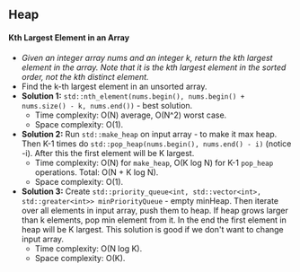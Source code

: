 ## Heap

#### Kth Largest Element in an Array

* *Given an integer array nums and an integer k, return the kth largest element in the array. Note that it is the kth largest element in the sorted order, not the kth distinct element.*
*   Find the k-th largest element in an unsorted array.
*   **Solution 1:** `std::nth_element(nums.begin(), nums.begin() + nums.size() - k, nums.end())` - best solution.
    *   Time complexity: O(N) average, O(N^2) worst case.
    *   Space complexity: O(1).
*   **Solution 2:** Run `std::make_heap` on input array - to make it max heap. Then K-1 times do `std::pop_heap(nums.begin(), nums.end() - i)` (notice -i). After this the first element will be K largest.
    *   Time complexity: O(N) for `make_heap`, O(K log N) for K-1 `pop_heap` operations. Total: O(N + K log N).
    *   Space complexity: O(1).
*   **Solution 3:** Create `std::priority_queue<int, std::vector<int>, std::greater<int>> minPriorityQueue` - empty minHeap. Then iterate over all elements in input array, push them to heap. If heap grows larger than k elements, pop min element from it. In the end the first element in heap will be K largest. This solution is good if we don't want to change input array.
    *   Time complexity: O(N log K).
    *   Space complexity: O(K).